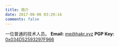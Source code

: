 ```yaml
---
title: 简介
date: 2017-06-06 03:29:14
comments: false
---
```


一位普通的技术人员。
**Email:** [me@hakr.xyz](mailto:me@hakr.xyz)
**PGP Key:** [0x034D52593297F966](https://gnupg.pub/pks/lookup?op=get&search=0x034D52593297F966)
